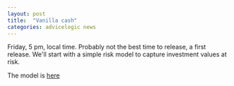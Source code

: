 ```yaml
---
layout: post
title:  "Vanilla cash"
categories: advicelogic news
---
```


Friday, 5 pm, local time.
Probably not the best time to release, a first release.
We'll start with a simple risk model to capture investment values at risk.

The model is [here](http://advicelogic.github.io/vanilla-cash/)
